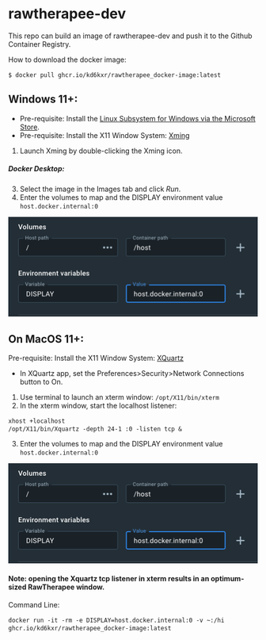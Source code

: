 # rawtherapee-dev
This repo can build an image of rawtherapee-dev and push it to the Github Container Registry.

How to download the docker image:
```
$ docker pull ghcr.io/kd6kxr/rawtherapee_docker-image:latest
```



## Windows 11+:
- Pre-requisite: Install the [Linux Subsystem for Windows via the Microsoft Store](https://www.microsoft.com/store/productId/9P9TQF7MRM4R).
- Pre-requisite: Install the X11 Window System: [Xming](http://www.straightrunning.com/XmingNotes/)

1. Launch Xming by double-clicking the Xming icon.
##### Docker Desktop:
3. Select the image in the Images tab and click *Run*.
4. Enter the volumes to map and the DISPLAY environment value `host.docker.internal:0`
<img src="mac-docker-options.png"  width="550">


## On MacOS 11+:
Pre-requisite: Install the X11 Window System: [XQuartz](https://www.xquartz.org)
- In XQuartz app, set the Preferences>Security>Network Connections button to On.


1. Use terminal to launch an xterm window: `/opt/X11/bin/xterm`
2. In the xterm window, start the localhost listener:
```
xhost +localhost
/opt/X11/bin/Xquartz -depth 24-1 :0 -listen tcp &
```
3. Enter the volumes to map and the DISPLAY environment value `host.docker.internal:0`
<img src="mac-docker-options.png"  width="550">

#### Note: opening the Xquartz tcp listener in xterm results in an optimum-sized RawTherapee window.

Command Line:

```
docker run -it -rm -e DISPLAY=host.docker.internal:0 -v ~:/hi ghcr.io/kd6kxr/rawtherapee_docker-image:latest
```
